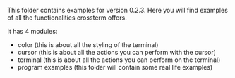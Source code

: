 This folder contains examples for version 0.2.3. Here you will find examples of all the functionalities crossterm offers.

It has 4 modules: 
- color (this is about all the styling of the terminal)
- cursor (this is about all the actions you can perform with the cursor)
- terminal (this is about all the actions you can perform on the terminal)
- program examples (this folder will contain some real life examples)
